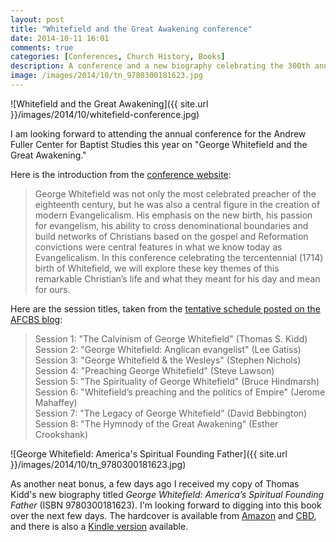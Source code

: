 ```yaml
---
layout: post
title: "Whitefield and the Great Awakening conference"
date: 2014-10-11 16:01
comments: true
categories: [Conferences, Church History, Books]
description: A conference and a new biography celebrating the 300th anniversary of George Whitefield.
image: /images/2014/10/tn_9780300181623.jpg
---
```


![Whitefield and the Great Awakening]({{ site.url }}/images/2014/10/whitefield-conference.jpg)

I am looking forward to attending the annual conference for the Andrew Fuller Center for Baptist Studies this year on "George Whitefield and the Great Awakening."

Here is the introduction from the [conference website][event-page]:

> George Whitefield was not only the most celebrated preacher of the eighteenth century, but he was also a central figure in the creation of modern Evangelicalism. His emphasis on the new birth, his passion for evangelism, his ability to cross denominational boundaries and build networks of Christians based on the gospel and Reformation convictions were central features in what we know today as Evangelicalism. In this conference celebrating the tercentennial (1714) birth of Whitefield, we will explore these key themes of this remarkable Christian’s life and what they meant for his day and mean for ours.

Here are the session titles, taken from the [tentative schedule posted on the AFCBS blog][afcbs-blog]:

> Session 1: "The Calvinism of George Whitefield" (Thomas S. Kidd)  
> Session 2: "George Whitefield: Anglican evangelist" (Lee Gatiss)  
> Session 3: "George Whitefield & the Wesleys" (Stephen Nichols)  
> Session 4: "Preaching George Whitefield" (Steve Lawson)  
> Session 5: "The Spirituality of George Whitefield" (Bruce Hindmarsh)  
> Session 6: "Whitefield’s preaching and the politics of Empire" (Jerome Mahaffey)  
> Session 7: "The Legacy of George Whitefield" (David Bebbington)  
> Session 8: "The Hymnody of the Great Awakening" (Esther Crookshank)  

![George Whitefield: America's Spiritual Founding Father]({{ site.url }}/images/2014/10/tn_9780300181623.jpg)

As another neat bonus, a few days ago I received my copy of Thomas Kidd's new biography titled *George Whitefield: America’s Spiritual Founding Father* (ISBN 9780300181623). I'm looking forward to digging into this book over the next few days. The hardcover is available from [Amazon][amazon] and [CBD][cbd], and there is also a [Kindle version][kindle] available.

[afcbs-blog]: http://www.andrewfullercenter.org/conference/george-whitefield-and-the-great-awakening-october-21-22-2014/
[event-page]: http://events.sbts.edu/andrewfuller/
[amazon]: http://www.amazon.ca/gp/product/0300181620/ref=as_li_ss_tl?ie=UTF8&camp=15121&creative=390961&creativeASIN=0300181620&linkCode=as2&tag=duncanjohns04-20
[kindle]: http://www.amazon.ca/gp/product/B00O56PTU6/ref=as_li_ss_tl?ie=UTF8&camp=15121&creative=390961&creativeASIN=B00O56PTU6&linkCode=as2&tag=duncanjohns04-20
[cbd]: http://www.christianbook.com/Christian/Books/product?event=AFF&p=1178855&item_no=181623


